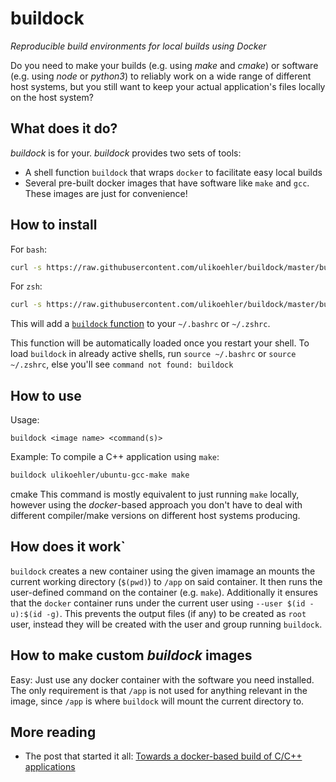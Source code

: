 # buildock
*Reproducible build environments for local builds using Docker*

Do you need to make your builds (e.g. using *make* and *cmake*) or software (e.g. using *node* or *python3*) to reliably work on a wide range of different host systems, but you still want to keep your actual application's files locally on the host system?

## What does it do?

*buildock* is for your. *buildock* provides two sets of tools:
 - A shell function `buildock` that wraps `docker` to facilitate easy local builds
 - Several pre-built docker images that have software like `make` and `gcc`. These images are just for convenience!

## How to install

For `bash`:
```sh
curl -s https://raw.githubusercontent.com/ulikoehler/buildock/master/buildock.sh >> ~/.bashrc
```

For `zsh`:
```sh
curl -s https://raw.githubusercontent.com/ulikoehler/buildock/master/buildock.sh >> ~/.zshrc
```

This will add a [`buildock` function](https://github.com/ulikoehler/buildock/blob/master/buildock.sh) to your `~/.bashrc` or  `~/.zshrc`.

This function will be automatically loaded once you restart your shell. To load `buildock` in already active shells, run `source ~/.bashrc` or `source ~/.zshrc`, else you'll see `command not found: buildock`

## How to use

Usage:

```
buildock <image name> <command(s)>
```

Example: To compile a C++ application using `make`:
```sh
buildock ulikoehler/ubuntu-gcc-make make
```
cmake
This command is mostly equivalent to just running `make` locally, however using the *docker*-based approach you don't have to deal with different compiler/make versions on different host systems producing.

## How does it work`

`buildock` creates a new container using the given imamage an mounts the current working directory (`$(pwd)`) to `/app` on said container. It then runs the user-defined command on the container (e.g. `make`).
Additionally it ensures that the `docker` container runs under the current user using `--user $(id -u):$(id -g)`. This prevents the output files (if any) to be created as `root` user, instead they will be created with the user and group running `buildock`.

## How to make custom *buildock* images

Easy: Just use any docker container with the software you need installed. The only requirement is that `/app` is not used for anything relevant in the image, since `/app` is where `buildock` will mount the current directory to.

## More reading

* The post that started it all: [Towards a docker-based build of C/C++ applications](https://techoverflow.net/2019/06/27/towards-a-docker-based-build-of-c-c-applications/)